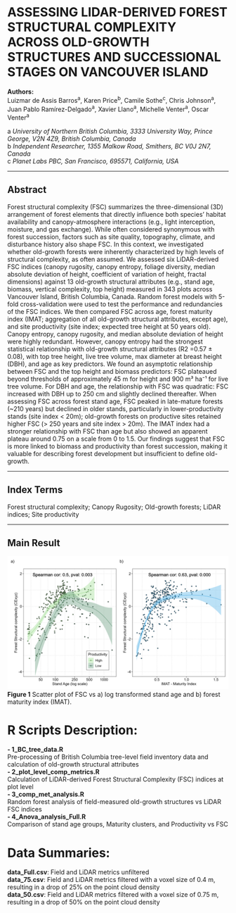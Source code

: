 # ASSESSING LIDAR-DERIVED FOREST STRUCTURAL COMPLEXITY ACROSS OLD-GROWTH STRUCTURES AND SUCCESSIONAL STAGES ON VANCOUVER ISLAND

**Authors:**\
Luizmar de Assis Barros<sup>a</sup>, Karen Price<sup>b</sup>, Camile Sothe<sup>c</sup>, Chris Johnson<sup>a</sup>, Juan Pablo Ramírez-Delgado<sup>a</sup>, Xavier Llano<sup>a</sup>, Michelle Venter<sup>a</sup>, Oscar Venter<sup>a</sup>

a *University of Northern British Columbia, 3333 University Way, Prince George, V2N 4Z9, British Columbia, Canada*\
b *Independent Researcher, 1355 Malkow Road, Smithers, BC V0J 2N7, Canada*\
c *Planet Labs PBC, San Francisco, 695571, California, USA*

---

## Abstract

Forest structural complexity (FSC) summarizes the three-dimensional (3D) arrangement of forest elements that directly influence both species’ habitat availability and canopy-atmosphere interactions (e.g., light interception, moisture, and gas exchange). While often considered synonymous with forest succession, factors such as site quality, topography, climate, and disturbance history also shape FSC. In this context, we investigated whether old-growth forests were inherently characterized by high levels of structural complexity, as often assumed. We assessed six LiDAR-derived FSC indices (canopy rugosity, canopy entropy, foliage diversity, median absolute deviation of height, coefficient of variation of height, fractal dimensions) against 13 old-growth structural attributes (e.g., stand age, biomass, vertical complexity, top height) measured in 343 plots across Vancouver Island, British Columbia, Canada. Random forest models with 5-fold cross-validation were used to test the performance and redundancies of the FSC indices. We then compared FSC across age, forest maturity index (IMAT; aggregation of all old-growth structural attributes, except age), and site productivity (site index; expected tree height at 50 years old). Canopy entropy, canopy rugosity, and median absolute deviation of height were highly redundant. However, canopy entropy had the strongest statistical relationship with old-growth structural attributes (R2 =0.57 ± 0.08), with top tree height, live tree volume, max diameter at breast height (DBH), and age as key predictors. We found an asymptotic relationship between FSC and the top height and biomass predictors: FSC plateaued beyond thresholds of approximately 45 m for height and 900 m³ ha⁻¹ for live tree volume. For DBH and age, the relationship with FSC was quadratic: FSC increased with DBH up to 250 cm and slightly declined thereafter. When assessing FSC across forest stand age, FSC peaked in late-mature forests (~210 years) but declined in older stands, particularly in lower-productivity stands (site index < 20m); old-growth forests on productive sites retained higher FSC (> 250 years and site index > 20m). The IMAT index had a stronger relationship with FSC than age but also showed an apparent plateau around 0.75 on a scale from 0 to 1.5. Our findings suggest that FSC is more linked to biomass and productivity than forest succession, making it valuable for describing forest development but insufficient to define old-growth.

---

## Index Terms
Forest structural complexity; Canopy Rugosity; Old-growth forests; LiDAR indices; Site productivity

---

## Main Result

![Forest Structural Complexity](Age_IMAT.jpeg)
**Figure 1** Scatter plot of FSC vs a) log transformed stand age and b) forest maturity index (IMAT). 

# R Scripts Description:
**- 1_BC_tree_data.R**\
  Pre-processing of British Columbia tree-level field inventory data and calculation of old-growth structural attributes\
**- 2_plot_level_comp_metrics.R**\
  Calculation of LiDAR-derived Forest Structural Complexity (FSC) indices at plot level\
**- 3_comp_met_analysis.R**\
  Random forest analysis of field-measured old-growth structures vs LiDAR FSC indices\
**- 4_Anova_analysis_Full.R**\
  Comparison of stand age groups, Maturity clusters, and Productivity vs FSC

# Data Summaries:
**data_Full.csv**: Field and LiDAR metrics unfiltered\
**data_75.csv**: Field and LiDAR metrics filtered with a voxel size of 0.4 m, resulting in a drop of 25% on the point cloud density\
**data_50.csv**: Field and LiDAR metrics filtered with a voxel size of 0.75 m, resulting in a drop of 50% on the point cloud density
